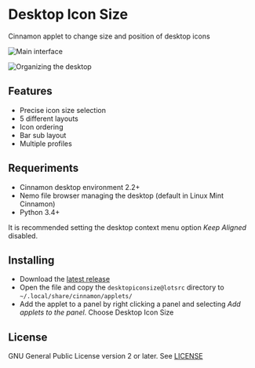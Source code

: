 # Desktop Icon Size

Cinnamon applet to change size and position of desktop icons

![Main interface](https://raw.githubusercontent.com/wiki/lotsrc/DesktopIconSize/screenshot_full.png)

![Organizing the desktop](https://raw.githubusercontent.com/wiki/lotsrc/DesktopIconSize/demo.gif)

## Features

* Precise icon size selection
* 5 different layouts
* Icon ordering
* Bar sub layout
* Multiple profiles

## Requeriments

* Cinnamon desktop environment 2.2+
* Nemo file browser managing the desktop (default in Linux Mint Cinnamon)
* Python 3.4+

It is recommended setting the desktop context menu option *Keep Aligned* disabled. 

## Installing

* Download the [latest release](https://github.com/lotsrc/DesktopIconSize/releases/latest)
* Open the file and copy the `desktopiconsize@lotsrc` directory to `~/.local/share/cinnamon/applets/`
* Add the applet to a panel by right clicking a panel and selecting *Add applets to the panel*. Choose Desktop Icon Size

## License

GNU General Public License version 2 or later. See [LICENSE](LICENSE)
